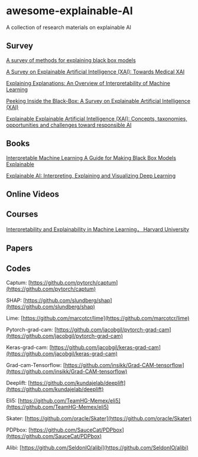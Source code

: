 # awesome-explainable-AI
A  collection of research materials on explainable AI


## Survey
[A survey of methods for explaining black box models](http://arxiv.org/abs/1802.01933)

[A Survey on Explainable Artificial Intelligence (XAI): Towards Medical XAI](http://arxiv.org/abs/1907.07374)

[Explaining Explanations: An Overview of Interpretability of Machine Learning](https://arxiv.org/abs/1806.00069)

[Peeking Inside the Black-Box: A Survey on Explainable Artificial Intelligence (XAI)](https://ieeexplore.ieee.org/document/8466590/)

[Explainable Explainable Artificial Intelligence (XAI): Concepts, taxonomies, opportunities and challenges toward responsible AI](http://arxiv.org/abs/1910.10045)


## Books

[Interpretable Machine Learning A Guide for Making Black Box Models Explainable](https://christophm.github.io/interpretable-ml-book/)

[Explainable AI: Interpreting, Explaining and Visualizing Deep Learning](http://link.springer.com/10.1007/978-3-030-28954-6)

## Online Videos

## Courses

[Interpretability and Explainability in Machine Learning， Harvard University](https://interpretable-ml-class.github.io/)

## Papers

## Codes

Captum: [https://github.com/pytorch/captum](https://github.com/pytorch/captum)

SHAP: [https://github.com/slundberg/shap](https://github.com/slundberg/shap)

Lime: [https://github.com/marcotcr/lime](https://github.com/marcotcr/lime)

Pytorch-grad-cam: [https://github.com/jacobgil/pytorch-grad-cam](https://github.com/jacobgil/pytorch-grad-cam)

Keras-grad-cam: [https://github.com/jacobgil/keras-grad-cam](https://github.com/jacobgil/keras-grad-cam)

Grad-cam-Tensorflow: [https://github.com/insikk/Grad-CAM-tensorflow](https://github.com/insikk/Grad-CAM-tensorflow)

Deeplift: [https://github.com/kundajelab/deeplift](https://github.com/kundajelab/deeplift)

Eli5: [https://github.com/TeamHG-Memex/eli5](https://github.com/TeamHG-Memex/eli5)

Skater: [https://github.com/oracle/Skater](https://github.com/oracle/Skater)

PDPbox: [https://github.com/SauceCat/PDPbox](https://github.com/SauceCat/PDPbox)

Alibi: [https://github.com/SeldonIO/alibi](https://github.com/SeldonIO/alibi)




